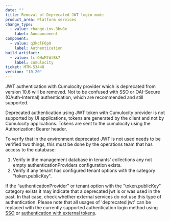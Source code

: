 ```yaml
---
date: ""
title: Removal of Deprecated JWT login mode
product_area: Platform services
change_type:
  - value: change-inv-3bw8e
    label: Announcement
component:
  - value: q3kclF6pO
    label: Authentication
build_artifact:
  - value: tc-QHwMfWtBk7
    label: cumulocity
ticket: MTM-53448
version: "10.20"
---
```

JWT authentication with Cumulocity provider which is deprecated from version 10.6 will be removed.
Not to be confused with SSO or OAI-Secure (OAuth-Internal) authentication, which are recommended and still supported.

Deprecated authentication using JWT token with Cumulocity provider is not supported by UI applications, tokens are generated by the client and not by Cumulocity applications.
Tokens are sent to the cumulocity using the Authorization: Bearer header.

To verify that in the environment deprecated JWT is not used needs to be verified two things, this must be done by the operations team that has access to the database:

1. Verify in the management database in tenants' collections any not empty authenticationProviders configuration exists.
2. Verify if any tenant has configured tenant options with the category "token.publicKey".

If the “authenticationProvider” or tenant option with the "token.publicKey" category exists it may indicate that a deprecated jwt is or was used in the past.
In that case, check whether external services do not use this type of authentication.
Please note that all usages of 'deprecated jwt' can be replaced with the currently supported authentication login method
using [SSO](https://cumulocity.com/guides/users-guide/administration/#configuring-single-sign-on) or [authentication with external tokens](https://cumulocity.com/guides/users-guide/administration/#configuring-authentication-with-oauth2-access-tokens-from-authorization-servers).